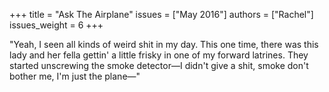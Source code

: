 +++
title = "Ask The Airplane"
issues = ["May 2016"]
authors = ["Rachel"]
issues_weight = 6
+++

"Yeah, I seen all kinds of weird shit in my day. This one time, there was this lady and her fella gettin' a little frisky in one of my forward latrines. They started unscrewing the smoke detector—I didn't give a shit, smoke don't bother me, I'm just the plane—"
